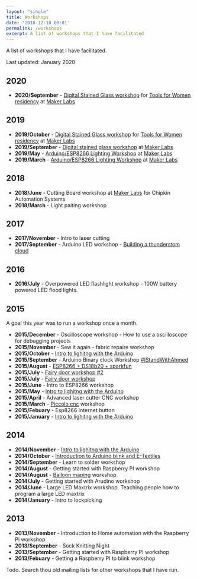 ```yaml
---
layout: "single"
title: Workshops
date: '2018-12-10 00:01'
permalink: /workshops
excerpt: A list of workshops that I have facilitated
---
```


A list of workshops that I have facilitated.

Last updated: January 2020

## 2020

- **2020/September** - [Digital Stained Glass workshop](https://docs.google.com/presentation/d/1YAHR-W0YQaDec0vNDCcos4BVWG70-1gieS_fc73EP40/edit?usp=sharing) for [Tools for Women residency](https://www.makerlabs.com/toolsforwomen) at [Maker Labs](https://www.makerlabs.com/)

## 2019

- **2019/October** - [Digital Stained Glass workshop](https://docs.google.com/presentation/d/1YAHR-W0YQaDec0vNDCcos4BVWG70-1gieS_fc73EP40/edit?usp=sharing) for [Tools for Women residency](https://www.makerlabs.com/toolsforwomen) at [Maker Labs](https://www.makerlabs.com/)
- **2019/September** - [Digital stained glass workshop](https://blog.abluestar.com/digital-stained-glass-workshop-sept2019/) at [Maker Labs](https://www.makerlabs.com/)
- **2019/May** - [Arduino/ESP8266 Lighting Workshop](https://docs.google.com/presentation/d/1R4-8XmMbAuJphd_CyOG0-UhU3ma9GJmHftJ1euPe0EA/edit?usp=sharing) at [Maker Labs](https://www.makerlabs.com/)
- **2019/March** - [Arduino/ESP8266 Lighting Workshop](https://docs.google.com/presentation/d/1R4-8XmMbAuJphd_CyOG0-UhU3ma9GJmHftJ1euPe0EA/edit?usp=sharing) at [Maker Labs](https://www.makerlabs.com/)

## 2018

- **2018/June** - Cutting Board workshop at [Maker Labs](https://www.makerlabs.com/) for Chipkin Automation Systems
- **2018/March** - Light paiting workshop

## 2017

- **2017/November** - Intro to laser cutting
- **2017/September** - Arduino LED workshop - [Building a thunderstom cloud](https://blog.abluestar.com/projects/2017-thunderstorm-cloud/)

## 2016

- **2016/July** - Overpowered LED flashlight workshop - 100W battery powered LED flood lights.

## 2015

A goal this year was to run a workshop once a month.

- **2015/December** - Oscilloscope workshop - How to use a oscilloscope for debugging projects
- **2015/November** - Sew it again - fabric repaire workshop
- **2015/October** - [Intro to lighitng with the Arduino](https://docs.google.com/presentation/d/1bLTL7LrjBO2Jmh6EqLVGHT0sS1j-cq6GHB3zWyXx9RE/edit?usp=sharing)
- **2015/September** - Arduino Binary clock Workshop [#IStandWithAhmed](https://twitter.com/istandwithahmed)
- **2015/August** - [ESP8266 + DS18b20 + sparkfun](https://docs.google.com/presentation/d/1-X_t77Dfxi3i4lJnEG6naY6MSQDe4pnGE9W0gDQjzIA/edit?usp=sharing)
- **2015/July** - [Fairy door workshop #2](https://docs.google.com/presentation/d/1r8SgtGP7OUQRYPDZ20znpjjzukvsw_WP6_skyOxKBn8/edit?usp=sharing)
- **2015/July** - [Fairy door workshop](https://docs.google.com/presentation/d/1r8SgtGP7OUQRYPDZ20znpjjzukvsw_WP6_skyOxKBn8/edit?usp=sharing)
- **2015/June** - Intro to ESP8266 workshop
- **2015/May** - [Intro to lighitng with the Arduino](https://docs.google.com/presentation/d/1bLTL7LrjBO2Jmh6EqLVGHT0sS1j-cq6GHB3zWyXx9RE/edit?usp=sharing)
- **2015/April** - Advanced laser cutter CNC workshop
- **2015/March** - [Piccolo cnc](http://piccolo.cc/) workshop
- **2015/Febuary** - Esp8266 Internet button
- **2015/January** - [Intro to lighitng with the Arduino](https://docs.google.com/presentation/d/1bLTL7LrjBO2Jmh6EqLVGHT0sS1j-cq6GHB3zWyXx9RE/edit?usp=sharing)

## 2014

- **2014/November** - [Intro to lighitng with the Arduino](https://docs.google.com/presentation/d/1bLTL7LrjBO2Jmh6EqLVGHT0sS1j-cq6GHB3zWyXx9RE/edit?usp=sharing)
- **2014/October** - [Introduction to Arduino blink and E-Textiles](https://docs.google.com/presentation/d/17xPHKOKORkaRQvukS8ppnDqct0jHcWrnfia7GBo2MHk/edit?usp=sharing)
- **2014/September** - Learn to solder workshop
- **2014/August** - Getting started with Raspberry PI workshop
- **2014/August** - [Balloon maping](https://balloonmap.com/) workshop
- **2014/July** - Getting started with Arudino workshop
- **2014/June** - Large LED Maxtrix workshop. Teaching people how to program a large LED maxtrix
- **2014/January** - Intro to lockpicking

## 2013

- **2013/November** - Introduction to Home automation with the Raspberry Pi workshop
- **2013/September** - Sock Knitting Night
- **2013/September** - Getting started with Raspberry PI workshop
- **2013/Febuary** - Getting a Raspberry PI to blink workshop

Todo. Search thou old mailing lists for other workshops that I have run.
